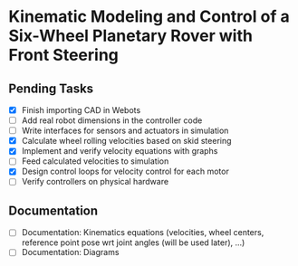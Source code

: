 # Kinematic Modeling and Control of a Six-Wheel Planetary Rover with Front Steering

## Pending Tasks
- [x] Finish importing CAD in Webots
- [ ] Add real robot dimensions in the controller code
- [ ] Write interfaces for sensors and actuators in simulation
- [x] Calculate wheel rolling velocities based on skid steering
- [x] Implement and verify velocity equations with graphs
- [ ] Feed calculated velocities to simulation
- [x] Design control loops for velocity control for each motor
- [ ] Verify controllers on physical hardware

## Documentation
- [ ] Documentation: Kinematics equations (velocities, wheel centers, reference point pose wrt joint angles (will be used later), ...)
- [ ] Documentation: Diagrams
